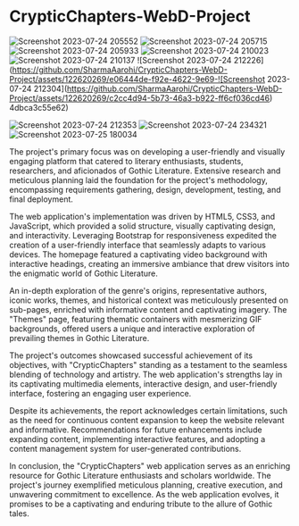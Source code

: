 # CrypticChapters-WebD-Project
![Screenshot 2023-07-24 205552](https://github.com/SharmaAarohi/CrypticChapters-WebD-Project/assets/122620269/8dc8798b-b510-4aa0-ad7e-4fc3643f83b9)
![Screenshot 2023-07-24 205715](https://github.com/SharmaAarohi/CrypticChapters-WebD-Project/assets/122620269/91a7e171-8513-4ff1-a7f9-b1fb7f2fd694)
![Screenshot 2023-07-24 205933](https://github.com/SharmaAarohi/CrypticChapters-WebD-Project/assets/122620269/a762c9db-8f59-4afd-ab78-52e2bb8b5636)
![Screenshot 2023-07-24 210023](https://github.com/SharmaAarohi/CrypticChapters-WebD-Project/assets/122620269/b2b2c39d-2a11-4122-abb1-dab1b7e3d9bc)
![Screenshot 2023-07-24 210137](https://github.com/SharmaAarohi/CrypticChapters-WebD-Project/assets/122620269/d5f3ceb9-48e9-43f6-8674-1102788600ac)
![Screenshot 2023-07-24 212226](https://github.com/SharmaAarohi/CrypticChapters-WebD-Project/assets/122620269/e06444de-f92e-4622-9e69-![Screenshot 2023-07-24 212304](https://github.com/SharmaAarohi/CrypticChapters-WebD-Project/assets/122620269/c2cc4d94-5b73-46a3-b922-ff6cf036cd46)
4dbca3c55e62)

![Screenshot 2023-07-24 212353](https://github.com/SharmaAarohi/CrypticChapters-WebD-Project/assets/122620269/96ef4410-b7b4-45c0-a980-670d01e35466)
![Screenshot 2023-07-24 234321](https://github.com/SharmaAarohi/CrypticChapters-WebD-Project/assets/122620269/e44a2d1d-d291-4c6c-8d73-f10610794657)
![Screenshot 2023-07-25 180034](https://github.com/SharmaAarohi/CrypticChapters-WebD-Project/assets/122620269/a9f7c54b-ba3f-49d9-b8a7-4a2969c7d42e)

The project's primary focus was on developing a user-friendly and visually engaging platform that catered to literary enthusiasts, students, researchers, and aficionados of Gothic Literature. Extensive research and meticulous planning laid the foundation for the project's methodology, encompassing requirements gathering, design, development, testing, and final deployment.

The web application's implementation was driven by HTML5, CSS3, and JavaScript, which provided a solid structure, visually captivating design, and interactivity. Leveraging Bootstrap for responsiveness expedited the creation of a user-friendly interface that seamlessly adapts to various devices. The homepage featured a captivating video background with interactive headings, creating an immersive ambiance that drew visitors into the enigmatic world of Gothic Literature.

An in-depth exploration of the genre's origins, representative authors, iconic works, themes, and historical context was meticulously presented on sub-pages, enriched with informative content and captivating imagery. The "Themes" page, featuring thematic containers with mesmerizing GIF backgrounds, offered users a unique and interactive exploration of prevailing themes in Gothic Literature.

The project's outcomes showcased successful achievement of its objectives, with "CrypticChapters" standing as a testament to the seamless blending of technology and artistry. The web application's strengths lay in its captivating multimedia elements, interactive design, and user-friendly interface, fostering an engaging user experience.

Despite its achievements, the report acknowledges certain limitations, such as the need for continuous content expansion to keep the website relevant and informative. Recommendations for future enhancements include expanding content, implementing interactive features, and adopting a content management system for user-generated contributions.

In conclusion, the "CrypticChapters" web application serves as an enriching resource for Gothic Literature enthusiasts and scholars worldwide. The project's journey exemplified meticulous planning, creative execution, and unwavering commitment to excellence. As the web application evolves, it promises to be a captivating and enduring tribute to the allure of Gothic tales.
